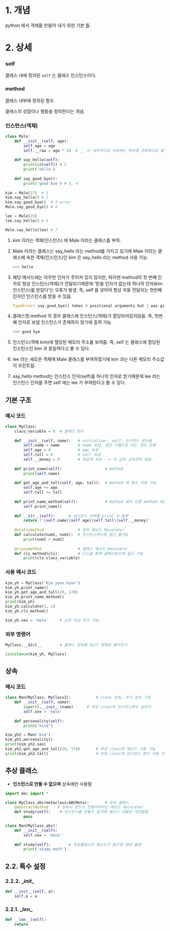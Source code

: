 # 1. 개념

python 에서 객체를 만들어 내기 위한 기본 틀.

# 2. 상세

### self

클래스 내에 정의된 `self` 는 클래스 인스턴스이다.

### method

클래스 내부에 정의된 함수.

클래스의 성질이나 행동을 정의한다는 개념.

### 인스턴스(객체)

```python
class Male:
    def __init__(self, age):
        self.age = age
        self.__raw = age * 10  # __ 는 내부적으로 사용하는 변수에 관례적으로 붙임. 외부에서 접근은 가능함.
    
    def say_hello(self):
        print(id(self)) # 5
        print('hello')
    
    def say_good_bye():
        print('good bye') # 3, 4
        
kim = Male(27)	# 1
kim.say_hello()	# 2
kim.say_good_bye()	# 3 error
Male.say_good_bye()	# 4

lee = Male(25)
lee.say_hello()	# 6

Male.say_hello(lee) # 7
```

1. kim 이라는 객체(인스턴스) 에 Male 이라는 클래스를 부여.

2. Male 이라는 클래스는 say_hello 라는 method를 가지고 있기에
   Male 이라는 클래스에 속한 객체(인스턴스)인 kim 은 say_hello 라는 method 사용 가능.

   ```python
   >>> hello
   ```

   

3. 해당 메서드에는 아무런 인자가 주어져 있지 않지만, 
   파이썬 method의 첫 번째 인자로 항상 인스턴스(객체)가 전달되기때문에
   '받을 인자가 없는데 하나의 인자(kim 인스턴스)를 받았다'는 오류가 발생.
   즉, self 를 넣어야 항상 자동 전달되는 첫번째 인자인 인스턴스를 받을 수 있음.

   ```python
   TypeError: say_good_bye() takes 0 positional arguments but 1 was given
   ```

4. 클래스명.method 의 경우 클래스에 인스턴스(객체)가 할당되어있지않음.
   즉, 첫번째 인자로 보낼 인스턴스가 존재하지 않기에 출력 가능

   ```python
   >>> good bye
   ```

5. 인스턴스(객체 kim)에 할당된 메모리 주소를 보여줌.
   즉, self 는 클래스에 할당된 인스턴스인 kim 과 동일하다고 볼 수 있다.
6. lee 라는 새로운 객체에 Male 클래스를 부여하였기에
   kim 과는 다른 메모리 주소값이 프린트됨.
7. say_hello method는 인스턴스 인자(self)를 하나의 인자로 받기때문에
   lee 라는 인스턴스 인자를 주면 self 에는 lee 가 부여된다고 볼 수 있다.



## 기본 구조

### 예시 코드

```python
class MyClass:
    class_variable = 0	# 클래스 변수
    
    def __init__(self, name):	# initializer, self: 인스턴스 변수들
        self.name = name		# name 속성, 같은 이름으로 쓰는 것이 관례
        self.age = 0			# age 속성
        self.tall = 0			# tall 속성
        self.__money = 0		# 비공개 속성 --> 이 값은 상속되지 않음
    
    def print_name(self):					# method
        print(self.name)
    
    def get_age_and_tall(self, age, tall):	# method 에 변수 지정 가능
        self.age += age
        self.tall += tall
    
    def print_name_method(self):			# method 에서 다른 method 호출 
        self.print_name()
        
    def __str__(self):		# 인스턴스 자체를 print 시 출력
        return f'{self.name}{self.age}{self.tall}{self.__money}'
    
    @staticmethod				# 정적 메소드 Decorator
    def calculate(num1, num2):	# 인스턴스변수에 접근 불가능
        print(num1 + num2)	
        
    @classmethod				# 클래스 메소드 Decorator
    def cls_method(cls):		# cls을 통해 클래스변수에 접근 가능
        print(cls.class_variable)
```

### 사용 예시 코드

```python
kim_yh = MyClass('Kim yoon hyun')		
kim_yh.print_name()						
kim_yh.get_age_and_tall(28, 170)
kim_yh.print_name_method()
print(kim_yh)
kim_yh.calculate(1, 2)
kim_yh.cls_method()
```

```python
kim_yh.sex = 'male'		# 신규 속성 추가 가능
```

### 외부 명령어

```python
MyClass.__dict__		# 클래스 정보를 dict 형태로 불러오기
```

```python
isinstance(kim_yh, MyClass)
```

## 상속

### 예시 코드

```python
class Man(MyClass, MyClass2):			# class 상속, 추가 상속 가능
    def __init__(self, name):	
        super().__init__(name)		# 부모 class의 인스턴스변수 살리기
        self.sex = 'male'
        
    def personality(self):
        print('kind')
```

```python
kim_yh2 = Man('kim')
kim_yh2.personality()
print(kim_yh2.sex)
kim_yh2.get_age_and_tall(28, 170)		# 부모 class의 메소드 사용 가능
print(kim_yh2.tall)						# 부모 class의 인스턴스 변수 사용 가능
```

## 추상 클래스

- **인스턴스로 만들 수 없으며** 상속에만 사용됨

```python
import abc import *

class MyClass_abs(metaclass=ABCMeta):		# 추상 클래스
    @abstractmethod    # 상속시 반드시 만들어야하는 메소드 decorator
  	def study(self):	# 인스턴스를 만들수 없기에 메소드 내용은 의미없음
    	pass
```

```python
class Man(MyClass_abs):
    def __init__(self):
        self.sex = 'male'
    
    def study(self):		# 추상클래스의 메소드가 없으면 에러 발생
        print('study math')
```

## 2.2. 특수 설정

### 2.2.2. \__init__

```python
def __init__(self, a):
    self.a = a
```



### 2.2.1. \__len__

```python
def __len__(self):
    return
```

